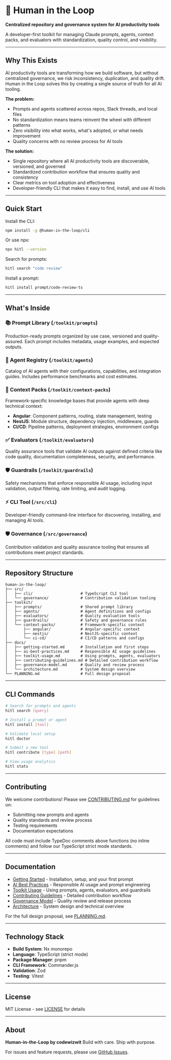 # 🌭 Human in the Loop

**Centralized repository and governance system for AI productivity tools**

A developer-first toolkit for managing Claude prompts, agents, context packs, and evaluators with standardization, quality control, and visibility.

---

## Why This Exists

AI productivity tools are transforming how we build software, but without centralized governance, we risk inconsistency, duplication, and quality drift. Human in the Loop solves this by creating a single source of truth for all AI tooling.

**The problem:**

- Prompts and agents scattered across repos, Slack threads, and local files
- No standardization means teams reinvent the wheel with different patterns
- Zero visibility into what works, what's adopted, or what needs improvement
- Quality concerns with no review process for AI tools

**The solution:**

- Single repository where all AI productivity tools are discoverable, versioned, and governed
- Standardized contribution workflow that ensures quality and consistency
- Clear metrics on tool adoption and effectiveness
- Developer-friendly CLI that makes it easy to find, install, and use AI tools

---

## Quick Start

Install the CLI:

```bash
npm install -g @human-in-the-loop/cli
```

Or use npx:

```bash
npx hitl --version
```

Search for prompts:

```bash
hitl search "code review"
```

Install a prompt:

```bash
hitl install prompt/code-review-ts
```

---

## What's Inside

### 📚 Prompt Library (`/toolkit/prompts`)

Production-ready prompts organized by use case, versioned and quality-assured. Each prompt includes metadata, usage examples, and expected outputs.

### 🤖 Agent Registry (`/toolkit/agents`)

Catalog of AI agents with their configurations, capabilities, and integration guides. Includes performance benchmarks and cost estimates.

### 🎯 Context Packs (`/toolkit/context-packs`)

Framework-specific knowledge bases that provide agents with deep technical context:

- **Angular**: Component patterns, routing, state management, testing
- **NestJS**: Module structure, dependency injection, middleware, guards
- **CI/CD**: Pipeline patterns, deployment strategies, environment configs

### ✅ Evaluators (`/toolkit/evaluators`)

Quality assurance tools that validate AI outputs against defined criteria like code quality, documentation completeness, security, and performance.

### 🛡️ Guardrails (`/toolkit/guardrails`)

Safety mechanisms that enforce responsible AI usage, including input validation, output filtering, rate limiting, and audit logging.

### ⚡ CLI Tool (`/src/cli`)

Developer-friendly command-line interface for discovering, installing, and managing AI tools.

### 🛡️ Governance (`/src/governance`)

Contribution validation and quality assurance tooling that ensures all contributions meet project standards.

---

## Repository Structure

```
human-in-the-loop/
├── src/
│   ├── cli/                     # TypeScript CLI tool
│   └── governance/              # Contribution validation tooling
├── toolkit/
│   ├── prompts/                 # Shared prompt library
│   ├── agents/                  # Agent definitions and configs
│   ├── evaluators/              # Quality evaluation tools
│   ├── guardrails/              # Safety and governance rules
│   └── context-packs/           # Framework-specific context
│       ├── angular/             # Angular-specific context
│       ├── nestjs/              # NestJS-specific context
│       └── ci-cd/               # CI/CD patterns and configs
├── docs/
│   ├── getting-started.md       # Installation and first steps
│   ├── ai-best-practices.md     # Responsible AI usage guidelines
│   ├── toolkit-usage.md         # Using prompts, agents, evaluators
│   ├── contributing-guidelines.md # Detailed contribution workflow
│   ├── governance-model.md      # Quality and review process
│   └── architecture.md          # System design overview
└── PLANNING.md                  # Full design proposal
```

---

## CLI Commands

```bash
# Search for prompts and agents
hitl search [query]

# Install a prompt or agent
hitl install [tool]

# Validate local setup
hitl doctor

# Submit a new tool
hitl contribute [type] [path]

# View usage analytics
hitl stats
```

---

## Contributing

We welcome contributions! Please see [CONTRIBUTING.md](./CONTRIBUTING.md) for guidelines on:

- Submitting new prompts and agents
- Quality standards and review process
- Testing requirements
- Documentation expectations

All code must include TypeDoc comments above functions (no inline comments) and follow our TypeScript strict mode standards.

---

## Documentation

- [Getting Started](./docs/getting-started.md) - Installation, setup, and your first prompt
- [AI Best Practices](./docs/ai-best-practices.md) - Responsible AI usage and prompt engineering
- [Toolkit Usage](./docs/toolkit-usage.md) - Using prompts, agents, evaluators, and guardrails
- [Contributing Guidelines](./docs/contributing-guidelines.md) - Detailed contribution workflow
- [Governance Model](./docs/governance-model.md) - Quality review and release process
- [Architecture](./docs/architecture.md) - System design and technical overview

For the full design proposal, see [PLANNING.md](./PLANNING.md).

---

## Technology Stack

- **Build System**: Nx monorepo
- **Language**: TypeScript (strict mode)
- **Package Manager**: pnpm
- **CLI Framework**: Commander.js
- **Validation**: Zod
- **Testing**: Vitest

---

## License

MIT License - see [LICENSE](./LICENSE) for details

---

## About

**Human-in-the-Loop by codewizwit**
Build with care. Ship with purpose.

For issues and feature requests, please use [GitHub Issues](https://github.com/codewizwit/human-in-the-loop/issues).
